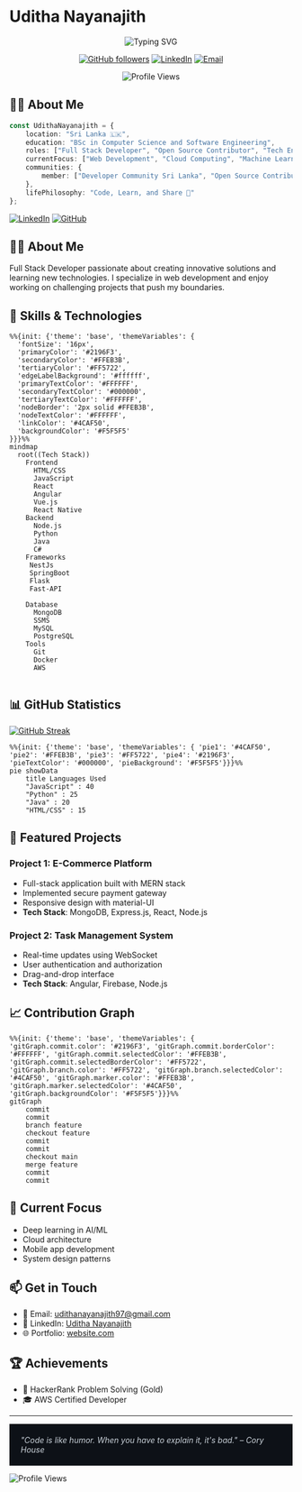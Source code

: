 # Uditha Nayanajith

<div align="center">
  
  ![Typing SVG](https://readme-typing-svg.herokuapp.com?font=Fira+Code&duration=3000&pause=1000&color=3ABFEF&center=true&vCenter=true&width=435&lines=Software+Engineer;Full+Stack+Developer;AI/ML+Solutions;Open+Source+Contributor;Tech+Enthusiast)

  [![GitHub followers](https://img.shields.io/github/followers/udithanayanajith?label=Follow&style=social)](https://github.com/udithanayanajith)
  [![LinkedIn](https://img.shields.io/badge/-LinkedIn-0077B5?style=flat&logo=linkedin&logoColor=white)](https://www.linkedin.com/in/uditha-nayanagith-a06a1a17b/)
  [![Email](https://img.shields.io/badge/-Email-D14836?style=flat&logo=gmail&logoColor=white)](mailto:udithanayanajith97@gmail.com)
  
  <img src="https://komarev.com/ghpvc/?username=udithanayanajith&color=3ABFEF&style=flat-square&label=Profile+Views" alt="Profile Views" />
</div>

## 👨‍💻 About Me

```typescript
const UdithaNayanajith = {
    location: "Sri Lanka 🇱🇰",
    education: "BSc in Computer Science and Software Engineering",
    roles: ["Full Stack Developer", "Open Source Contributor", "Tech Enthusiast", "Provide AI/Ml Solutions"],
    currentFocus: ["Web Development", "Cloud Computing", "Machine Learning"],
    communities: {
        member: ["Developer Community Sri Lanka", "Open Source Contributors"]
    },
    lifePhilosophy: "Code, Learn, and Share 🚀"
};

```
[![LinkedIn](https://img.shields.io/badge/LinkedIn-0077B5?style=for-the-badge&logo=linkedin&logoColor=white)](https://www.linkedin.com/in/uditha-nayanagith-a06a1a17b/)
[![GitHub](https://img.shields.io/badge/GitHub-100000?style=for-the-badge&logo=github&logoColor=white)](https://github.com/udithanayanajith)

## 👨‍💻 About Me

Full Stack Developer passionate about creating innovative solutions and learning new technologies. I specialize in web development and enjoy working on challenging projects that push my boundaries.

## 🚀 Skills & Technologies

```mermaid
%%{init: {'theme': 'base', 'themeVariables': { 
  'fontSize': '16px', 
  'primaryColor': '#2196F3', 
  'secondaryColor': '#FFEB3B', 
  'tertiaryColor': '#FF5722', 
  'edgeLabelBackground': '#ffffff', 
  'primaryTextColor': '#FFFFFF', 
  'secondaryTextColor': '#000000', 
  'tertiaryTextColor': '#FFFFFF', 
  'nodeBorder': '2px solid #FFEB3B', 
  'nodeTextColor': '#FFFFFF', 
  'linkColor': '#4CAF50',
  'backgroundColor': '#F5F5F5'
}}}%%
mindmap
  root((Tech Stack))
    Frontend
      HTML/CSS
      JavaScript
      React
      Angular
      Vue.js
      React Native
    Backend
      Node.js
      Python
      Java
      C#
    Frameworks
     NestJs
     SpringBoot
     Flask
     Fast-API
     
    Database
      MongoDB
      SSMS
      MySQL
      PostgreSQL
    Tools
      Git
      Docker
      AWS
   
```


## 📊 GitHub Statistics

[![GitHub Streak](https://github-readme-streak-stats.herokuapp.com/?user=udithanayanajith&theme=github-dark-blue)](https://git.io/streak-stats)

```mermaid
%%{init: {'theme': 'base', 'themeVariables': { 'pie1': '#4CAF50', 'pie2': '#FFEB3B', 'pie3': '#FF5722', 'pie4': '#2196F3', 'pieTextColor': '#000000', 'pieBackground': '#F5F5F5'}}}%%
pie showData
    title Languages Used
    "JavaScript" : 40
    "Python" : 25
    "Java" : 20
    "HTML/CSS" : 15
```

## 🌟 Featured Projects

### Project 1: E-Commerce Platform
- Full-stack application built with MERN stack
- Implemented secure payment gateway
- Responsive design with material-UI
- **Tech Stack**: MongoDB, Express.js, React, Node.js

### Project 2: Task Management System
- Real-time updates using WebSocket
- User authentication and authorization
- Drag-and-drop interface
- **Tech Stack**: Angular, Firebase, Node.js

## 📈 Contribution Graph

```mermaid
%%{init: {'theme': 'base', 'themeVariables': { 'gitGraph.commit.color': '#2196F3', 'gitGraph.commit.borderColor': '#FFFFFF', 'gitGraph.commit.selectedColor': '#FFEB3B', 'gitGraph.commit.selectedBorderColor': '#FF5722', 'gitGraph.branch.color': '#FF5722', 'gitGraph.branch.selectedColor': '#4CAF50', 'gitGraph.marker.color': '#FFEB3B', 'gitGraph.marker.selectedColor': '#4CAF50', 'gitGraph.backgroundColor': '#F5F5F5'}}}%%
gitGraph
    commit
    commit
    branch feature
    checkout feature
    commit
    commit
    checkout main
    merge feature
    commit
    commit
```

## 🎯 Current Focus

- Deep learning in AI/ML
- Cloud architecture
- Mobile app development
- System design patterns

## 📫 Get in Touch

- 📧 Email: udithanayanajith97@gmail.com
- 💼 LinkedIn: [Uditha Nayanajith](https://www.linkedin.com/in/uditha-nayanagith-a06a1a17b/)
- 🌐 Portfolio: [website.com](https://your-portfolio.com)

## 🏆 Achievements

- 🥇 HackerRank Problem Solving (Gold)
- 🎓 AWS Certified Developer


---
<div style="background-color: #0D1117; color: #c9d1d9; padding: 20px;">
    <i>"Code is like humor. When you have to explain it, it's bad." – Cory House</i>
</div>

![Profile Views](https://komarev.com/ghpvc/?username=udithanayanajith&color=blue)
